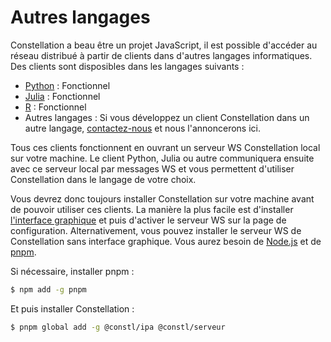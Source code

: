 # Autres langages
Constellation a beau être un projet JavaScript, il est possible d'accéder au réseau distribué à partir de clients
dans d'autres langages informatiques. Des clients sont disposibles dans les langages suivants :

* [Python](./python.md) : Fonctionnel
* [Julia](./julia.md) : Fonctionnel
* [R](./r.md) : Fonctionnel
* Autres langages : Si vous développez un client Constellation dans un autre langage, [contactez-nous](mailto:julien.malard@mail.mcgill.ca) et nous l'annoncerons ici. 

Tous ces clients fonctionnent en ouvrant un serveur WS Constellation local sur votre machine. Le client Python, Julia ou autre communiquera ensuite avec ce serveur local par messages WS et vous permettent d'utiliser Constellation dans le langage de votre choix.

Vous devrez donc toujours installer Constellation sur votre machine avant de pouvoir utiliser ces clients. La manière la plus facile est d'installer [l'interface graphique](https://réseau-constellation.ca/téléchargements) et puis d'activer le serveur WS sur la page de configuration. Alternativement, vous pouvez installer le serveur WS de Constellation sans interface graphique. Vous aurez besoin de [Node.js](https://nodejs.org/fr/) et de [pnpm](https://pnpm.io/fr/).

Si nécessaire, installer pnpm :

```sh
$ npm add -g pnpm
```

Et puis installer Constellation :

```sh
$ pnpm global add -g @constl/ipa @constl/serveur
```
